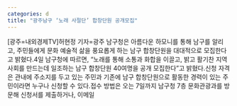 ```yaml
---
categories: d
title: "광주남구 ‘노래 사절단’ 합창단원 공개모집"
---
```

[광주=내외경제TV]허현정 기자=광주 남구청은 아름다운 하모니를 통해 남구를 알리고, 주민들에게 문화 예술적 삶을 풍요롭게 하는 남구 합창단원을 대대적으로 모집한다고 밝혔다.4일 남구청에 따르면, “노래를 통해 소통과 화합을 이끌고, 밝고 활기찬 지역사회를 만드는데 일조하는 남구 합창단원 40여명을 공개 모집한다”고 밝혔다.신청 자격은 관내에 주소지를 두고 있는 주민과 기존에 남구 합창단원으로 활동한 경력이 있는 주민이라면 누구나 신청할 수 있다.접수 방법은 오는 7일까지 남구청 7층 문화관광과를 방문해 신청서를 제출하거나, 이메일